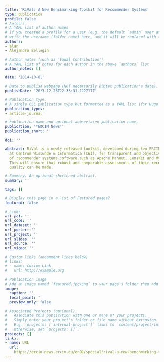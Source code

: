 ```yaml
---
title: 'RiVal: A New Benchmarking Toolkit for Recommender Systems'
type: publication 
profile: false
# Authors
# A YAML list of author names
# If you created a profile for a user (e.g. the default `admin` user at `content/authors/admin/`), 
# write the username (folder name) here, and it will be replaced with their full name and linked to their profile.
authors:
- alan
- Alejandro Bellogin

# Author notes (such as 'Equal Contribution')
# A YAML list of notes for each author in the above `authors` list
author_notes: []

date: '2014-10-01'

# Date to publish webpage (NOT necessarily Bibtex publication's date).
publishDate: '2023-12-23T22:33:31.192717Z'

# Publication type.
# A single CSL publication type but formatted as a YAML list (for Hugo requirements).
publication_types:
- article-journal

# Publication name and optional abbreviated publication name.
publication: '*ERCIM News*'
publication_short: ''

doi: ''

abstract: RiVal is a newly released toolkit, developed during two ERCIM fellowships
  at Centrum Wiskunde & Informatica (CWI), for transparent and objective benchmarking
  of recommender systems software such as Apache Mahout, LensKit and MyMediaLite.
  This will ensure that robust and comparable assessments of their recommendation
  quality can be made.

# Summary. An optional shortened abstract.
summary: ''

tags: []

# Display this page in a list of Featured pages?
featured: false

# Links
url_pdf: ''
url_code: ''
url_dataset: ''
url_poster: ''
url_project: ''
url_slides: ''
url_source: ''
url_video: ''

# Custom links (uncomment lines below)
# links:
# - name: Custom Link
#   url: http://example.org

# Publication image
# Add an image named `featured.jpg/png` to your page's folder then add a caption below.
image:
  caption: ''
  focal_point: ''
  preview_only: false

# Associated Projects (optional).
#   Associate this publication with one or more of your projects.
#   Simply enter your project's folder or file name without extension.
#   E.g. `projects: ['internal-project']` links to `content/project/internal-project/index.md`.
#   Otherwise, set `projects: []`.
projects: []
links:
- name: URL
  url: 
    https://ercim-news.ercim.eu/en99/special/rival-a-new-benchmarking-toolkit-for-recommender-systems
---
```



